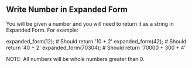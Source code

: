 Write Number in Expanded Form
---

You will be given a number and you will need to return it as a string in Expanded Form. For example:

expanded_form(12); # Should return '10 + 2'
expanded_form(42); # Should return '40 + 2'
expanded_form(70304); # Should return '70000 + 300 + 4'

NOTE: All numbers will be whole numbers greater than 0.